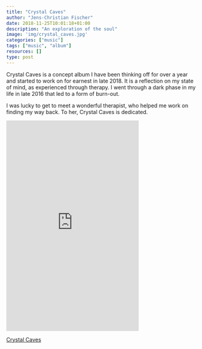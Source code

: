 ```yaml
---
title: "Crystal Caves"
author: "Jens-Christian Fischer"
date: 2018-11-25T10:01:18+01:00
description: "An exploration of the soul"
image: 'img/crystal_caves.jpg'
categories: ["music"]
tags: ["music", "album"]
resources: []
type: post
---
```


Crystal Caves is a concept album I have been thinking off for over a year and started to work
on for earnest in late 2018. It is a reflection on my state of mind, as experienced through
therapy. I went through a dark phase in my life in late 2016 that led to a form of burn-out. 

I was lucky to get to meet a wonderful therapist, who helped me work on finding my way back. To her, 
Crystal Caves is dedicated.

<iframe style="border: 0; width: 350px; height: 555px;" src="https://bandcamp.com/EmbeddedPlayer/album=229541788/size=large/bgcol=ffffff/linkcol=0687f5/transparent=true/" seamless><a href="http://jens-christianfischer.bandcamp.com/album/crystal-caves">Crystal Caves by Jens-Christian Fischer</a></iframe>

[Crystal Caves](https://jens-christianfischer.bandcamp.com/album/crystal-caves)
